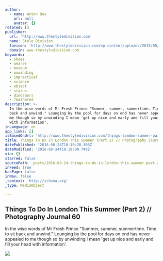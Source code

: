 ```yaml
---
author:
  - name: Anton Dee
    url: null
    avatar: {}
related: []
publisher:
  url: 'http://www.thestyledivision.com'
  name: Style Division
  favicon: 'http://www.thestyledivision.com/wp-content/uploads/2015/05/favicon2-copy.png'
  domain: www.thestyledivision.com
keywords:
  - shoes
  - wearer
  - museum
  - unwinding
  - impractical
  - science
  - object
  - status
  - dinosaurs
  - feathered
description: >-
  In the wise words of Mr Fresh Prince "Summer, summer, summertime. Time to sit
  back and unwind." Lounging by the pool for days on end has never appealed to
  me though so by unwinding I mean 'get up nice and early and fill your head
  with information'.
inLanguage: en
app_links: []
isBasedOnUrl: 'http://www.thestyledivision.com/things-london-summer-part-2'
title: Things To Do In London This Summer (Part 2) // Photography Journal 60
datePublished: '2016-08-24T18:19:28.306Z'
dateModified: '2016-08-24T18:19:09.749Z'
via: {}
starred: false
sourcePath: _posts/2016-08-24-things-to-do-in-london-this-summer-part-2-photography-j.md
inFeed: true
hasPage: false
inNav: false
_context: 'http://schema.org'
_type: MediaObject

---
```

<article style=""><h1>Things To Do In London This Summer (Part 2) // Photography Journal 60</h1><p>In the wise words of Mr Fresh Prince "Summer, summer, summertime. Time to sit back and unwind." Lounging by the pool for days on end has never appealed to me though so by unwinding I mean 'get up nice and early and fill your head with information'.</p><img src="http://www.thestyledivision.com/wp-content/uploads/2016/07/social-IMG_1035-1.jpg" /></article>